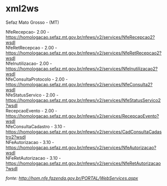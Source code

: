# xml2ws

Sefaz Mato Grosso - (MT)

NfeRecepcao- 2.00 - https://homologacao.sefaz.mt.gov.br/nfews/v2/services/NfeRecepcao2?wsdl<br>
NfeRetRecepcao - 2.00 - https://homologacao.sefaz.mt.gov.br/nfews/v2/services/NfeRetRecepcao2?wsdl<br>
NfeInutilizacao- 2.00 - https://homologacao.sefaz.mt.gov.br/nfews/v2/services/NfeInutilizacao2?wsdl<br>
NfeConsultaProtocolo - 2.00 - https://homologacao.sefaz.mt.gov.br/nfews/v2/services/NfeConsulta2?wsdl<br>
NfeStatusServico - 2.00 - https://homologacao.sefaz.mt.gov.br/nfews/v2/services/NfeStatusServico2?wsdl<br>
RecepcaoEvento - 2.00 - https://homologacao.sefaz.mt.gov.br/nfews/v2/services/RecepcaoEvento?wsdl<br>
NfeConsultaCadastro - 3.10 - https://homologacao.sefaz.mt.gov.br/nfews/v2/services/CadConsultaCadastro2?wsdl<br>
NFeAutorizacao - 3.10 - https://homologacao.sefaz.mt.gov.br/nfews/v2/services/NfeAutorizacao?wsdl<br>
NFeRetAutorizacao - 3.10 - https://homologacao.sefaz.mt.gov.br/nfews/v2/services/NfeRetAutorizacao?wsdl<br>

*fonte: http://hom.nfe.fazenda.gov.br/PORTAL/WebServices.aspx*
